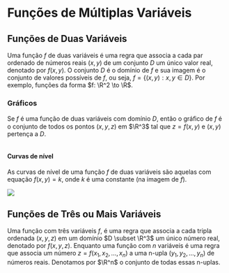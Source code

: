 # Funções de Múltiplas Variáveis

## Funções de Duas Variáveis

Uma função $f$ de duas variáveis é uma regra que associa a cada par ordenado de números reais $(x, y)$ de um conjunto $D$ um único valor real, denotado por
$f (x, y)$. O conjunto $D$ é o domínio de $f$ e sua imagem é o conjunto de valores possíveis de $f$, ou seja, $f= \{(x, y): x, y \in D\}$. Por exemplo, funções da forma $f: \R^2 \to \R$.

### Gráficos

Se $f$ é uma função de duas variáveis com domínio $D$, então o gráﬁco de $f$ é
o conjunto de todos os pontos $(x, y, z)$ em $\R^3$ tal que $z = f (x, y)$ e $(x, y)$ pertença a $D$.

<img src="file:///home/user/Public/USP/Sistemas%20de%20Informação/2º%20semestre/Cálculo%20II/Atividade%207/Imagens/2021-11-02-20-08-58-image.png" title="" alt="" data-align="center">

#### Curvas de nível

As curvas de nível de uma função $f$ de duas variáveis são aquelas com equação $f (x, y) = k$, onde $k$ é uma constante (na imagem de $f$).

![](/home/user/Public/USP/Sistemas%20de%20Informação/2º%20semestre/Cálculo%20II/Atividade%207/Imagens/2021-11-02-20-15-15-image.png)

## Funções de Três ou Mais Variáveis

Uma função com três variáveis $f$, é uma regra que associa a cada tripla ordenada $(x, y, z)$ em um domínio $D \subset \R^3$ um único número real, denotado por $f(x, y, z)$. Enquanto uma função com $n$ variáveis é uma regra que associa um número $z = f(x_1, x_2, \dots, x_n)$ a uma n-upla $(y_1, y_2, \dots, y_n)$ de números reais. Denotamos por $\R^n$ o conjunto de todas essas n-uplas.